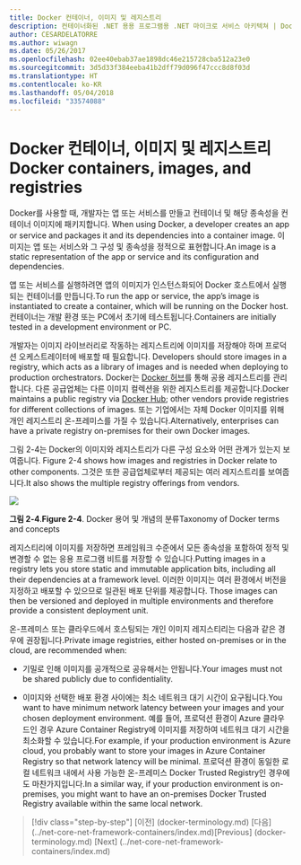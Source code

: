 ```yaml
---
title: Docker 컨테이너, 이미지 및 레지스트리
description: 컨테이너화된 .NET 용용 프로그램용 .NET 마이크로 서비스 아키텍쳐 | Docker 컨테이너, 이미지 및 레지스트리
author: CESARDELATORRE
ms.author: wiwagn
ms.date: 05/26/2017
ms.openlocfilehash: 02ee40ebab37ae1898dc46e215728cba512a23e0
ms.sourcegitcommit: 3d5d33f384eeba41b2dff79d096f47ccc8d8f03d
ms.translationtype: HT
ms.contentlocale: ko-KR
ms.lasthandoff: 05/04/2018
ms.locfileid: "33574088"
---
```

# <a name="docker-containers-images-and-registries"></a><span data-ttu-id="4135d-103">Docker 컨테이너, 이미지 및 레지스트리</span><span class="sxs-lookup"><span data-stu-id="4135d-103">Docker containers, images, and registries</span></span>

<span data-ttu-id="4135d-104">Docker를 사용할 때, 개발자는 앱 또는 서비스를 만들고 컨테이너 및 해당 종속성을 컨테이너 이미지에 패키지합니다. </span><span class="sxs-lookup"><span data-stu-id="4135d-104">When using Docker, a developer creates an app or service and packages it and its dependencies into a container image.</span></span> <span data-ttu-id="4135d-105">이미지는 앱 또는 서비스와 그 구성 및 종속성을 정적으로 표현합니다.</span><span class="sxs-lookup"><span data-stu-id="4135d-105">An image is a static representation of the app or service and its configuration and dependencies.</span></span>

<span data-ttu-id="4135d-106">앱 또는 서비스를 실행하려면 앱의 이미지가 인스턴스화되어 Docker 호스트에서 실행되는 컨테이너를 만듭니다.</span><span class="sxs-lookup"><span data-stu-id="4135d-106">To run the app or service, the app’s image is instantiated to create a container, which will be running on the Docker host.</span></span> <span data-ttu-id="4135d-107">컨테이너는 개발 환경 또는 PC에서 초기에 테스트됩니다.</span><span class="sxs-lookup"><span data-stu-id="4135d-107">Containers are initially tested in a development environment or PC.</span></span>

<span data-ttu-id="4135d-108">개발자는 이미지 라이브러리로 작동하는 레지스트리에 이미지를 저장해야 하며 프로덕션 오케스트레이터에 배포할 때 필요합니다. </span><span class="sxs-lookup"><span data-stu-id="4135d-108">Developers should store images in a registry, which acts as a library of images and is needed when deploying to production orchestrators.</span></span> <span data-ttu-id="4135d-109">Docker는 [Docker 허브](https://hub.docker.com/)를 통해 공용 레지스트리를 관리합니다. 다른 공급업체는 다른 이미지 컬렉션을 위한 레지스트리를 제공합니다.</span><span class="sxs-lookup"><span data-stu-id="4135d-109">Docker maintains a public registry via [Docker Hub](https://hub.docker.com/); other vendors provide registries for different collections of images.</span></span> <span data-ttu-id="4135d-110">또는 기업에서는 자체 Docker 이미지를 위해 개인 레지스트리 온-프레미스를 가질 수 있습니다.</span><span class="sxs-lookup"><span data-stu-id="4135d-110">Alternatively, enterprises can have a private registry on-premises for their own Docker images.</span></span>

<span data-ttu-id="4135d-111">그림 2-4는 Docker의 이미지와 레지스트리가 다른 구성 요소와 어떤 관계가 있는지 보여줍니다. </span><span class="sxs-lookup"><span data-stu-id="4135d-111">Figure 2-4 shows how images and registries in Docker relate to other components.</span></span> <span data-ttu-id="4135d-112">그것은 또한 공급업체로부터 제공되는 여러 레지스트리를 보여줍니다.</span><span class="sxs-lookup"><span data-stu-id="4135d-112">It also shows the multiple registry offerings from vendors.</span></span>

![](./media/image5.PNG)

<span data-ttu-id="4135d-113">**그림 2-4**.</span><span class="sxs-lookup"><span data-stu-id="4135d-113">**Figure 2-4**.</span></span> <span data-ttu-id="4135d-114">Docker 용어 및 개념의 분류</span><span class="sxs-lookup"><span data-stu-id="4135d-114">Taxonomy of Docker terms and concepts</span></span>

<span data-ttu-id="4135d-115">레지스티리에 이미지를 저장하면 프레임워크 수준에서 모든 종속성을 포함하여 정적 및 변경할 수 없는 응용 프로그램 비트를 저장할 수 있습니다.</span><span class="sxs-lookup"><span data-stu-id="4135d-115">Putting images in a registry lets you store static and immutable application bits, including all their dependencies at a framework level.</span></span> <span data-ttu-id="4135d-116">이러한 이미지는 여러 환경에서 버전을 지정하고 배포할 수 있으므로 일관된 배포 단위를 제공합니다. </span><span class="sxs-lookup"><span data-stu-id="4135d-116">Those images can then be versioned and deployed in multiple environments and therefore provide a consistent deployment unit.</span></span>

<span data-ttu-id="4135d-117">온-프레미스 또는 클라우드에서 호스팅되는 개인 이미지 레지스티리는 다음과 같은 경우에 권장됩니다.</span><span class="sxs-lookup"><span data-stu-id="4135d-117">Private image registries, either hosted on-premises or in the cloud, are recommended when:</span></span>

-   <span data-ttu-id="4135d-118">기밀로 인해 이미지를 공개적으로 공유해서는 안됩니다.</span><span class="sxs-lookup"><span data-stu-id="4135d-118">Your images must not be shared publicly due to confidentiality.</span></span>

-   <span data-ttu-id="4135d-119">이미지와 선택한 배포 환경 사이에는 최소 네트워크 대기 시간이 요구됩니다.</span><span class="sxs-lookup"><span data-stu-id="4135d-119">You want to have minimum network latency between your images and your chosen deployment environment.</span></span> <span data-ttu-id="4135d-120">예를 들어, 프로덕션 환경이 Azure 클라우드인 경우 Azure Container Registry에 이미지를 저장하여 네트워크 대기 시간을 최소화할 수 있습니다.</span><span class="sxs-lookup"><span data-stu-id="4135d-120">For example, if your production environment is Azure cloud, you probably want to store your images in Azure Container Registry so that network latency will be minimal.</span></span> <span data-ttu-id="4135d-121">프로덕션 환경이 동일한 로컬 네트워크 내에서 사용 가능한 온-프레미스 Docker Trusted Registry인 경우에도 마찬가지입니다.</span><span class="sxs-lookup"><span data-stu-id="4135d-121">In a similar way, if your production environment is on-premises, you might want to have an on-premises Docker Trusted Registry available within the same local network.</span></span>

>[!div class="step-by-step"]
<span data-ttu-id="4135d-122">[이전] (docker-terminology.md) [다음] (../net-core-net-framework-containers/index.md)</span><span class="sxs-lookup"><span data-stu-id="4135d-122">[Previous] (docker-terminology.md) [Next] (../net-core-net-framework-containers/index.md)</span></span>
